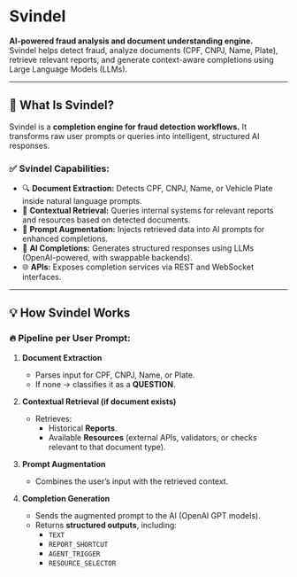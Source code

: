 # Svindel

**AI-powered fraud analysis and document understanding engine.**  
Svindel helps detect fraud, analyze documents (CPF, CNPJ, Name, Plate), retrieve relevant reports, and generate context-aware completions using Large Language Models (LLMs).

---

## 🚀 What Is Svindel?

Svindel is a **completion engine for fraud detection workflows.** It transforms raw user prompts or queries into intelligent, structured AI responses.

### ✅ Svindel Capabilities:
- 🔍 **Document Extraction:** Detects CPF, CNPJ, Name, or Vehicle Plate inside natural language prompts.
- 🔗 **Contextual Retrieval:** Queries internal systems for relevant reports and resources based on detected documents.
- 🧠 **Prompt Augmentation:** Injects retrieved data into AI prompts for enhanced completions.
- 💬 **AI Completions:** Generates structured responses using LLMs (OpenAI-powered, with swappable backends).
- 🌐 **APIs:** Exposes completion services via REST and WebSocket interfaces.

---

## 💡 How Svindel Works

### 🔥 Pipeline per User Prompt:

1. **Document Extraction**
   - Parses input for CPF, CNPJ, Name, or Plate.
   - If none → classifies it as a **QUESTION**.

2. **Contextual Retrieval (if document exists)**
   - Retrieves:
     - Historical **Reports**.
     - Available **Resources** (external APIs, validators, or checks relevant to that document type).

3. **Prompt Augmentation**
   - Combines the user’s input with the retrieved context.

4. **Completion Generation**
   - Sends the augmented prompt to the AI (OpenAI GPT models).
   - Returns **structured outputs**, including:
     - `TEXT`
     - `REPORT_SHORTCUT`
     - `AGENT_TRIGGER`
     - `RESOURCE_SELECTOR`


